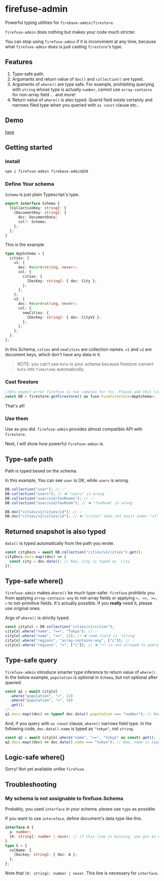 # firefuse-admin

Powerful typing utilities for `firebase-admin/firestore`.

`firefuse-admin` does nothing but makes your code much stricter.

You can stop using `firefuse-admin` if it is inconvinient at any time, because what `firefuse-admin` does is just casting `firestore`'s type.

## Features

1. Type-safe path.
1. Argumants and return value of `doc()` and `collection()` are typed.
1. Arguments of `where()` are type safe. For example, prohibiting querying with `string` whose type is actually `number`, cannot use `array-contains` for non-array field ... and more!
1. Return value of `where()` is also typed. Querid field exists certainly and narrows filed type when you queried with `as const` clause etc..

## Demo

[here](https://githubbox.com/Hagihara-A/fire-fuse/blob/master/firefuse-admin/demo.ts)

## Getting started

### install

```sh
npm i firefuse-admin firebase-admin@10
```

### Define Your schema

`Schema` is just plain Typescript's type.

```ts
export interface Schema {
  [CollectionKey: string]: {
    [DocuemntKey: string]: {
      doc: DocumentData;
      col?: Schema;
    };
  };
}
```

This is the example

```ts
type AppSchema = {
  cities: {
    v1: {
      doc: Record<string, never>;
      col: {
        cities: {
          [DocKey: string]: { doc: City };
        };
      };
    };
    v2: {
      doc: Record<string, never>;
      col: {
        newCities: {
          [DocKey: string]: { doc: CityV2 };
        };
      };
    };
  };
};
```

In this Schema, `cities` and `newCities` are collection names. `v1` and `v2` are document keys, which don't have any data in it.

> NOTE: you can't use `Date` in your schema because firestore convert `Date` into `Timestamp` automatically.

### Cast firestore

```ts
//@ts-expect-error firefuse is too complex for tsc. Please add this line to ignore recursion limit.
const DB = firestore.getFirestore() as fuse.FuseFirestore<AppSchema>;
```

That's all!

### Use them

Use as you did. `firefuse-admin` provides almost compatible API with `firestore`.

Next, I will show how powerful `firefuse-admin` is.

## Type-safe path

Path is typed besed on the schema.

In this example, You can see `user` is OK, while `users` is wrong.

```ts
DB.collection("user"); // ✅
DB.collection("users"); // ❌ "users" is wrong
DB.collection("user/uid/favRooms"); // ✅
DB.collection("user/uid/favRoom"); // ❌ "favRoom" is wrong

DB.doc("cities/v1/cities/id"); // ✅
DB.doc("cities/v2/cities/id"); // ❌ "cities" does not exsit under "v1"
```

## Returned snapshot is also typed

`data()` is typed automatically from the path you wrote.

```ts
const cityDocs = await DB.collection("cities/v1/cities").get();
cityDocs.docs.map((doc) => {
  const city = doc.data(); // Now, city is typed as `City`
});
```

## Type-safe where()

`firefuse-admin` makes `where()` be much type-safer. `firefuse` prohibits you from applying `array-contains-any` to not-array fields or applying `<, <=, >=, >` to not-primitive fields. It's actually possible. If you **really** need it, please use original ones.

Args of `where()` is strictly typed.

```ts
const cityCol = DB.collection("cities/v1/cities");
cityCol.where("name", "==", "Tokyo"); // ✅
cityCol.where("name", "==", 22); // ❌ name field is `string`
cityCol.where("regions", "array-contains-any", ["c"]); // ✅
cityCol.where("regions", ">", ["c"]); // ❌ ">" is not allowed to query an array field
```

## Type-safe query

`firefuse-admin` introduce smarter type inference to return value of `where()`.
In the below example, `population` is optional in `Schema`, but not optional after queried.

```ts
const q1 = await cityCol
  .where("population", ">", 22)
  .where("population", "<", 30)
  .get();
// ✅
q1.docs.map((doc) => typeof doc.data().population === "number"); // Now, `population` is `number`, not `number | undefined`. Because queried filed must exist
```

And, if you query with `as const` clause, `where()` narrows field type.
In the following code, `doc.data().name` is typed as `"tokyo"`, not `string`.

```ts
const q2 = await cityCol.where("name", "==", "tokyo" as const).get(); // ✅: note `as const`
q2.docs.map((doc) => doc.data().name === "tokyo"); // Now, name is typed as `"tokyo"` because you queried it !!
```

## Logic-safe where()

Sorry! Not yet available unlike `firefuse`.

## Troubleshooting

### My schema is not assignable to firefuse.Schema

Probably, you used `interface` in your schema. please use `type` as possible.

If you want to use `interaface`, define document's data type like this.

```ts
interface A {
  a: number;
  [K: string]: number | never; // if this line is missing, you got an error.
}
type S = {
  colName: {
    [Dockey: string]: { doc: A };
  };
};
```

Note that `[K: string]: number | never`. This line is necessary for `interface`.
